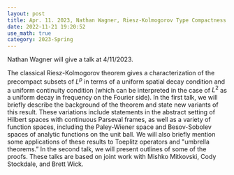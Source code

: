 ```yaml
---
layout: post
title: Apr. 11. 2023, Nathan Wagner, Riesz-Kolmogorov Type Compactness Criteria in Function Spaces with Applications II
date: 2022-11-21 19:20:52
use_math: true
category: 2023-Spring
---
```

 
Nathan Wagner will give a talk at 4/11/2023. 


The classical Riesz-Kolmogorov theorem gives a characterization of the precompact subsets of $L^p$ in terms of a uniform spatial decay condition and a uniform continuity condition (which can be interpreted in the case of $L^2$ as a uniform decay in frequency on the Fourier side). In the first talk, we will briefly describe the background of the theorem and state new variants of this result. These variations include statements in the abstract setting of Hilbert spaces with continuous Parseval frames, as well as a variety of function spaces, including the Paley-Wiener space and Besov-Sobolev spaces of analytic functions on the unit ball. We will also briefly mention some applications of these results to Toeplitz operators and "umbrella theorems.” In the second talk, we will present outlines of some of the proofs. These talks are based on joint work with Mishko Mitkovski, Cody Stockdale, and Brett Wick.  

